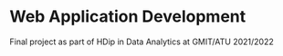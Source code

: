 # Web Application Development

Final project as part of HDip in Data Analytics at GMIT/ATU 2021/2022
